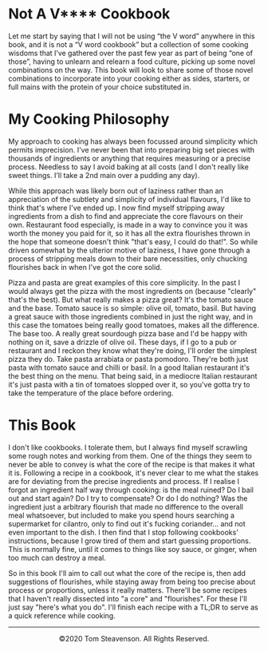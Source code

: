 # Not A V\*\*\*\* Cookbook

Let me start by saying that I will not be using “the V word” anywhere in this
book, and it is not a “V word cookbook” but a collection of some cooking
wisdoms that I’ve gathered over the past few year as part of being “one of
those”, having to unlearn and relearn a food culture, picking up some novel
combinations on the way.  This book will look to share some of those novel
combinations to incorporate into your cooking either as sides, starters, or
full mains with the protein of your choice substituted in.

# My Cooking Philosophy

My approach to cooking has always been focussed around simplicity which permits
imprecision.  I've never been that into preparing big set pieces with thousands
of ingredients or anything that requires measuring or a precise process.
Needless to say I avoid baking at all costs (and I don't really like sweet
things.  I'll take a 2nd main over a pudding any day).

While this approach was likely born out of laziness rather than an appreciation
of the subtlety and simplicity of individual flavours, I'd like to think that's
where I've ended up. I now find myself stripping away ingredients from a dish
to find and appreciate the core flavours on their own.  Restaurant food
especially, is made in a way to convince you it was worth the money you paid
for it, so it has all the extra flourishes thrown in the hope that someone
doesn't think "that's easy, I could do that!".  So while driven somewhat by the
ulterior motive of laziness, I have gone through a process of stripping meals
down to their bare necessities, only chucking flourishes back in when I've
got the core solid.

Pizza and pasta are great examples of this core simplicity.  In the past I
would always get the pizza with the most ingredients on (because "clearly"
that's the best). But what really makes a pizza great?  It's the tomato sauce
and the base.  Tomato sauce is so simple: olive oil, tomato, basil.  But having
a great sauce with those ingredients combined in just the right way, and in
this case the tomatoes being really good tomatoes, makes all the difference.
The base too.  A really great sourdough pizza base and I'd be happy with
nothing on it, save a drizzle of olive oil.  These days, if I go to a pub or
restaurant and I reckon they know what they're doing, I'll order the simplest
pizza they do. Take pasta arrabiata or pasta pomodoro.  They're both just pasta
with tomato sauce and chilli or basil. In a good Italian restaurant it's the
best thing on the menu.  That being said, in a mediocre Italian restaurant it's
just pasta with a tin of tomatoes slopped over it, so you've gotta try to take
the temperature of the place before ordering.

# This Book

I don't like cookbooks.  I tolerate them, but I always find myself scrawling
some rough notes and working from them.  One of the things they seem to never
be able to convey is what the core of the recipe is that makes it what it is.
Following a recipe in a cookbook, it's never clear to me what the stakes are
for deviating from the precise ingredients and process.  If I realise I forgot
an ingredient half way through cooking: is the meal ruined? Do I bail out and
start again?  Do I try to compensate? Or do I do nothing?  Was the ingredient
just a arbitrary flourish that made no difference to the overall meal
whatsoever, but included to make you spend hours searching a supermarket for
cilantro, only to find out it's fucking coriander... and not even important to
the dish. I then find that I stop following cookbooks' instructions, because
I grow tired of them and start guessing proportions.  This is normally
fine, until it comes to things like soy sauce, or ginger, when too much can destroy
a meal.

So in this book I'll aim to call out what the core of the recipe is, then add
suggestions of flourishes, while staying away from being too precise about
process or proportions, unless it really matters.  There'll be some recipes
that I haven't really dissected into "a core" and "flourishes".  For these I'll
just say "here's what you do". I'll finish each recipe with a TL;DR to serve as
a quick reference while cooking.

---

<div align="center">©2020 Tom Steavenson. All Rights Reserved.</div>

